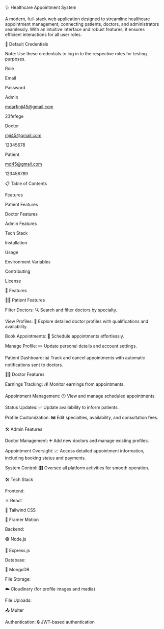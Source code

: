 🩺 Healthcare Appointment System

A modern, full-stack web application designed to streamline healthcare appointment management, connecting patients, doctors, and administrators seamlessly. With an intuitive interface and robust features, it ensures efficient interactions for all user roles.



🔑 Default Credentials



Note: Use these credentials to log in to the respective roles for testing purposes.







Role



Email



Password





Admin



mdarfinji45@gmail.com



23fefege





Doctor



mji45@gmail.com



12345678





Patient



md45@gmail.com



123456789



📋 Table of Contents





Features





Patient Features



Doctor Features



Admin Features



Tech Stack



Installation



Usage



Environment Variables



Contributing



License



🌟 Features

🧑‍⚕️ Patient Features





Filter Doctors: 🔍 Search and filter doctors by specialty.



View Profiles: 📄 Explore detailed doctor profiles with qualifications and availability.



Book Appointments: 📅 Schedule appointments effortlessly.



Manage Profile: ✏️ Update personal details and account settings.



Patient Dashboard: 📊 Track and cancel appointments with automatic notifications sent to doctors.

👨‍⚕️ Doctor Features





Earnings Tracking: 💰 Monitor earnings from appointments.



Appointment Management: 🕒 View and manage scheduled appointments.



Status Updates: ✅ Update availability to inform patients.



Profile Customization: 🖼️ Edit specialties, availability, and consultation fees.

🛠️ Admin Features





Doctor Management: ➕ Add new doctors and manage existing profiles.



Appointment Oversight: 📈 Access detailed appointment information, including booking status and payments.



System Control: 🎛️ Oversee all platform activities for smooth operation.



🛠 Tech Stack





Frontend:





⚛️ React



🎨 Tailwind CSS



🎥 Framer Motion



Backend:





🟢 Node.js



🚀 Express.js



Database:





🍃 MongoDB



File Storage:





☁️ Cloudinary (for profile images and media)



File Uploads:





📤 Multer



Authentication: 🔒 JWT-based authentication
